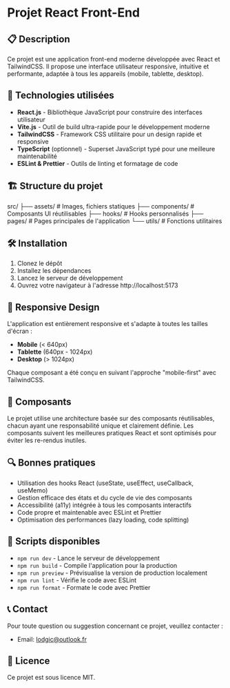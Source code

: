 # Projet React Front-End

## 📋 Description
Ce projet est une application front-end moderne développée avec React et TailwindCSS. Il propose une interface utilisateur responsive, intuitive et performante, adaptée à tous les appareils (mobile, tablette, desktop).

## 🚀 Technologies utilisées
- **React.js** - Bibliothèque JavaScript pour construire des interfaces utilisateur
- **Vite.js** - Outil de build ultra-rapide pour le développement moderne
- **TailwindCSS** - Framework CSS utilitaire pour un design rapide et responsive
- **TypeScript** (optionnel) - Superset JavaScript typé pour une meilleure maintenabilité
- **ESLint & Prettier** - Outils de linting et formatage de code

## 🏗️ Structure du projet
src/
├── assets/ # Images, fichiers statiques
├── components/ # Composants UI réutilisables
├── hooks/ # Hooks personnalisés
├── pages/ # Pages principales de l'application
└── utils/ # Fonctions utilitaires

## 🛠️ Installation
1. Clonez le dépôt
2. Installez les dépendances
3. Lancez le serveur de développement
4. Ouvrez votre navigateur à l'adresse http://localhost:5173

## 📱 Responsive Design
L'application est entièrement responsive et s'adapte à toutes les tailles d'écran :
- **Mobile** (< 640px)
- **Tablette** (640px - 1024px)
- **Desktop** (> 1024px)

Chaque composant a été conçu en suivant l'approche "mobile-first" avec TailwindCSS.

## 🧩 Composants
Le projet utilise une architecture basée sur des composants réutilisables, chacun ayant une responsabilité unique et clairement définie. Les composants suivent les meilleures pratiques React et sont optimisés pour éviter les re-rendus inutiles.

## 🔍 Bonnes pratiques
- Utilisation des hooks React (useState, useEffect, useCallback, useMemo)
- Gestion efficace des états et du cycle de vie des composants
- Accessibilité (a11y) intégrée à tous les composants interactifs
- Code propre et maintenable avec ESLint et Prettier
- Optimisation des performances (lazy loading, code splitting)

## 🔧 Scripts disponibles
- `npm run dev` - Lance le serveur de développement
- `npm run build` - Compile l'application pour la production
- `npm run preview` - Prévisualise la version de production localement
- `npm run lint` - Vérifie le code avec ESLint
- `npm run format` - Formate le code avec Prettier

## 📞 Contact
Pour toute question ou suggestion concernant ce projet, veuillez contacter :
- Email: lodgic@outlook.fr

## 📄 Licence
Ce projet est sous licence MIT.